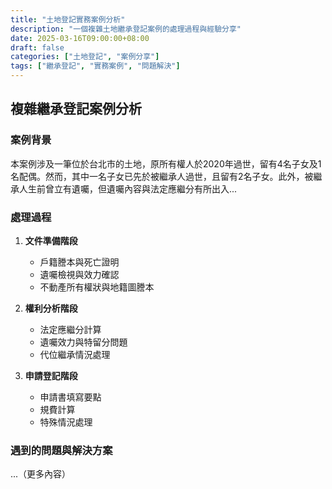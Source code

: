 ```yaml
---
title: "土地登記實務案例分析"
description: "一個複雜土地繼承登記案例的處理過程與經驗分享"
date: 2025-03-16T09:00:00+08:00
draft: false
categories: ["土地登記", "案例分享"]
tags: ["繼承登記", "實務案例", "問題解決"]
---
```

## 複雜繼承登記案例分析

### 案例背景

本案例涉及一筆位於台北市的土地，原所有權人於2020年過世，留有4名子女及1名配偶。然而，其中一名子女已先於被繼承人過世，且留有2名子女。此外，被繼承人生前曾立有遺囑，但遺囑內容與法定應繼分有所出入...

### 處理過程

1. **文件準備階段**

   - 戶籍謄本與死亡證明
   - 遺囑檢視與效力確認
   - 不動產所有權狀與地籍圖謄本
2. **權利分析階段**

   - 法定應繼分計算
   - 遺囑效力與特留分問題
   - 代位繼承情況處理
3. **申請登記階段**

   - 申請書填寫要點
   - 規費計算
   - 特殊情況處理

### 遇到的問題與解決方案

...（更多內容）
